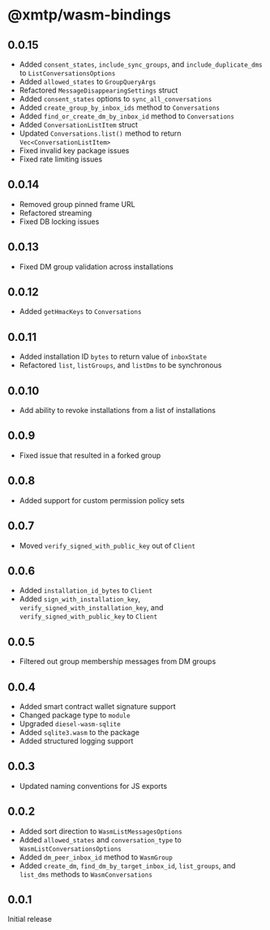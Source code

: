 # @xmtp/wasm-bindings

## 0.0.15

- Added `consent_states`, `include_sync_groups`, and `include_duplicate_dms` to `ListConversationsOptions`
- Added `allowed_states` to `GroupQueryArgs`
- Refactored `MessageDisappearingSettings` struct
- Added `consent_states` options to `sync_all_conversations`
- Added `create_group_by_inbox_ids` method to `Conversations`
- Added `find_or_create_dm_by_inbox_id` method to `Conversations`
- Added `ConversationListItem` struct
- Updated `Conversations.list()` method to return `Vec<ConversationListItem>`
- Fixed invalid key package issues
- Fixed rate limiting issues

## 0.0.14

- Removed group pinned frame URL
- Refactored streaming
- Fixed DB locking issues

## 0.0.13

- Fixed DM group validation across installations

## 0.0.12

- Added `getHmacKeys` to `Conversations`

## 0.0.11

- Added installation ID `bytes` to return value of `inboxState`
- Refactored `list`, `listGroups`, and `listDms` to be synchronous

## 0.0.10

- Add ability to revoke installations from a list of installations

## 0.0.9

- Fixed issue that resulted in a forked group

## 0.0.8

- Added support for custom permission policy sets

## 0.0.7

- Moved `verify_signed_with_public_key` out of `Client`

## 0.0.6

- Added `installation_id_bytes` to `Client`
- Added `sign_with_installation_key`, `verify_signed_with_installation_key`, and `verify_signed_with_public_key` to `Client`

## 0.0.5

- Filtered out group membership messages from DM groups

## 0.0.4

- Added smart contract wallet signature support
- Changed package type to `module`
- Upgraded `diesel-wasm-sqlite`
- Added `sqlite3.wasm` to the package
- Added structured logging support

## 0.0.3

- Updated naming conventions for JS exports

## 0.0.2

- Added sort direction to `WasmListMessagesOptions`
- Added `allowed_states` and `conversation_type` to `WasmListConversationsOptions`
- Added `dm_peer_inbox_id` method to `WasmGroup`
- Added `create_dm`, `find_dm_by_target_inbox_id`, `list_groups`, and `list_dms` methods to `WasmConversations`

## 0.0.1

Initial release
